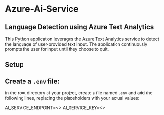 # Azure-Ai-Service

## Language Detection using Azure Text Analytics

This Python application leverages the Azure Text Analytics service to detect the language of user-provided text input. The application continuously prompts the user for input until they choose to quit.

## Setup

## Create a `.env` file:
In the root directory of your project, create a file named `.env` and add the following lines, replacing the placeholders with your actual values:

AI_SERVICE_ENDPOINT=<<your-text-analytics-endpoint>>
AI_SERVICE_KEY=<<your-text-analytics-key>>

